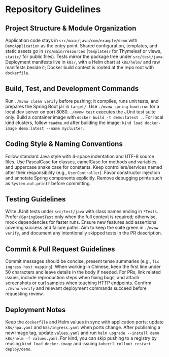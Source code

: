 # Repository Guidelines

## Project Structure & Module Organization
Application code stays in `src/main/java/com/example/demo` with `DemoApplication` as the entry point. Shared configuration, templates, and static assets go in `src/main/resources` (`templates/` for Thymeleaf or views, `static/` for public files). Tests mirror the package tree under `src/test/java`. Deployment manifests live in `k8s/`, with a Helm chart at `k8s/helm/` and raw manifests beside it; Docker build context is rooted at the repo root with `dockerfile`.

## Build, Test, and Development Commands
Run `./mvnw clean verify` before pushing; it compiles, runs unit tests, and prepares the Spring Boot jar in `target/`. Use `./mvnw spring-boot:run` for a local dev server on port 8080. `./mvnw test` executes the JUnit test suite only. Build a container image with `docker build -t demo:latest .`. For local kind clusters, follow `readme.md` after building the image: `kind load docker-image demo:latest --name mycluster`.

## Coding Style & Naming Conventions
Follow standard Java style with 4-space indentation and UTF-8 source files. Use PascalCase for classes, camelCase for methods and variables, and uppercase snake case for constants. Keep controllers/services named after their responsibility (e.g., `UserController`). Favor constructor injection and annotate Spring components explicitly. Remove debugging prints such as `System.out.printf` before committing.

## Testing Guidelines
Write JUnit tests under `src/test/java` with class names ending in `*Tests`. Prefer `@SpringBootTest` only when the full context is required; otherwise, mock dependencies for faster runs. Ensure new features add assertions covering success and failure paths. Aim to keep the suite green in `./mvnw verify`, and document any intentionally skipped tests in the PR description.

## Commit & Pull Request Guidelines
Commit messages should be concise, present tense summaries (e.g., `fix ingress host mapping`). When working in Chinese, keep the first line under 50 characters and leave details in the body if needed. For PRs, link related issues, include reproduction steps when fixing bugs, and attach screenshots or curl samples when touching HTTP endpoints. Confirm `./mvnw verify` and relevant deployment commands succeed before requesting review.

## Deployment Notes
Keep the `dockerfile` and Helm values in sync with application ports; update `k8s/hpa.yaml` and `k8s/ingress.yaml` when ports change. After publishing a new image tag, update `values.yaml` and run `helm upgrade --install demo k8s/helm -f values.yaml`. For kind, you can skip pushing to a registry by reusing `kind load docker-image` and issuing `kubectl rollout restart deploy/demo`.
